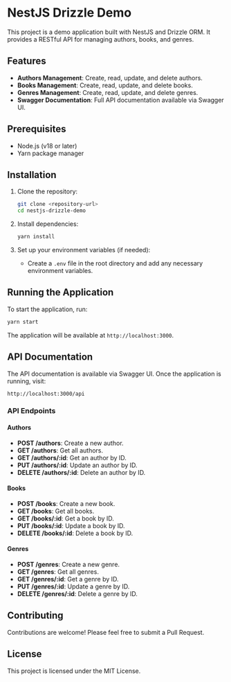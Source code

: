 # NestJS Drizzle Demo

This project is a demo application built with NestJS and Drizzle ORM. It provides a RESTful API for managing authors, books, and genres.

## Features

- **Authors Management**: Create, read, update, and delete authors.
- **Books Management**: Create, read, update, and delete books.
- **Genres Management**: Create, read, update, and delete genres.
- **Swagger Documentation**: Full API documentation available via Swagger UI.

## Prerequisites

- Node.js (v18 or later)
- Yarn package manager

## Installation

1. Clone the repository:

   ```bash
   git clone <repository-url>
   cd nestjs-drizzle-demo
   ```

2. Install dependencies:

   ```bash
   yarn install
   ```

3. Set up your environment variables (if needed):
   - Create a `.env` file in the root directory and add any necessary environment variables.

## Running the Application

To start the application, run:

```bash
yarn start
```

The application will be available at `http://localhost:3000`.

## API Documentation

The API documentation is available via Swagger UI. Once the application is running, visit:

```
http://localhost:3000/api
```

### API Endpoints

#### Authors

- **POST /authors**: Create a new author.
- **GET /authors**: Get all authors.
- **GET /authors/:id**: Get an author by ID.
- **PUT /authors/:id**: Update an author by ID.
- **DELETE /authors/:id**: Delete an author by ID.

#### Books

- **POST /books**: Create a new book.
- **GET /books**: Get all books.
- **GET /books/:id**: Get a book by ID.
- **PUT /books/:id**: Update a book by ID.
- **DELETE /books/:id**: Delete a book by ID.

#### Genres

- **POST /genres**: Create a new genre.
- **GET /genres**: Get all genres.
- **GET /genres/:id**: Get a genre by ID.
- **PUT /genres/:id**: Update a genre by ID.
- **DELETE /genres/:id**: Delete a genre by ID.

## Contributing

Contributions are welcome! Please feel free to submit a Pull Request.

## License

This project is licensed under the MIT License.
